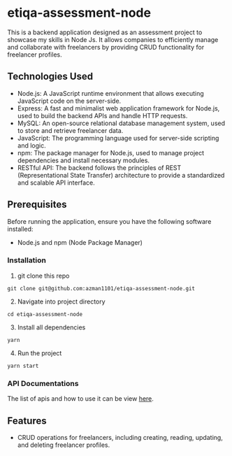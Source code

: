 # etiqa-assessment-node

This is a backend application designed as an assessment project to showcase my skills in Node Js. It allows companies to efficiently manage and collaborate with freelancers by providing CRUD functionality for freelancer profiles.

## Technologies Used

- Node.js: A JavaScript runtime environment that allows executing JavaScript code on the server-side.
- Express: A fast and minimalist web application framework for Node.js, used to build the backend APIs and handle HTTP requests.
- MySQL: An open-source relational database management system, used to store and retrieve freelancer data.
- JavaScript: The programming language used for server-side scripting and logic.
- npm: The package manager for Node.js, used to manage project dependencies and install necessary modules.
- RESTful API: The backend follows the principles of REST (Representational State Transfer) architecture to provide a standardized and scalable API interface.

## Prerequisites

Before running the application, ensure you have the following software installed:

- Node.js and npm (Node Package Manager)

### Installation

1. git clone this repo
```shell
git clone git@github.com:azman1101/etiqa-assessment-node.git
```

2. Navigate into project directory
```shell
cd etiqa-assessment-node
```

3. Install all dependencies
```shell
yarn
```

4. Run the project
```shell
yarn start
```

### API Documentations

The list of apis and how to use it can be view [here](https://documenter.getpostman.com/view/6850084/2s93sf2WuL).

## Features

- CRUD operations for freelancers, including creating, reading, updating, and deleting freelancer profiles.
